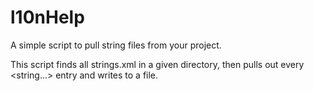# l10nHelp
A simple script to pull string files from your project.

This script finds all strings.xml in a given directory, then pulls out every <string...></string> entry and writes to a file.

